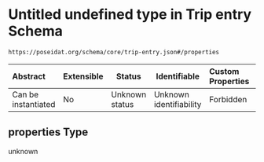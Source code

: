 # Untitled undefined type in Trip entry Schema

```txt
https://poseidat.org/schema/core/trip-entry.json#/properties
```




| Abstract            | Extensible | Status         | Identifiable            | Custom Properties | Additional Properties | Access Restrictions | Defined In                                                               |
| :------------------ | ---------- | -------------- | ----------------------- | :---------------- | --------------------- | ------------------- | ------------------------------------------------------------------------ |
| Can be instantiated | No         | Unknown status | Unknown identifiability | Forbidden         | Allowed               | none                | [trip-entry.json\*](schemas/core/trip-entry.json "open original schema") |

## properties Type

unknown
